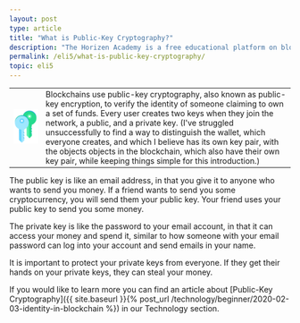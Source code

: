 ```yaml
---
layout: post
type: article
title: "What is Public-Key Cryptography?"
description: "The Horizen Academy is a free educational platform on blockchain technology, cryptocurrency, and privacy. In this article, you learn about public-key cryptography in a simple, understandable way."
permalink: /eli5/what-is-public-key-cryptography/
topic: eli5
---
```


<table class="table lead">
    <tr>
        <td class="icon"><img src="/assets/post_files/eli5/what-is-public-key-cryptography/Keys.jpg" alt="Keys"></td>
        <td>
            Blockchains use public-key cryptography, also known as public-key encryption, to verify the identity of someone claiming to own a set of funds. Every user creates two keys when they join the network, a public, and a private key. (I've struggled unsuccessfully to find a way to distinguish the wallet, which everyone creates, and which I believe has its own key pair, with the objects objects in the blockchain, which also have their own key pair, while keeping things simple for this introduction.)
        </td>
    </tr>
</table>  

The public key is like an email address, in that you give it to anyone who wants to send you money. If a friend wants to send you some cryptocurrency, you will send them your public key. Your friend uses your public key to send you some money.

The private key is like the password to your email account, in that it can access your money and spend it, similar to how someone with your email password can log into your account and send emails in your name.

It is important to protect your private keys from everyone. If they get their hands on your private keys, they can steal your money.

If you would like to learn more you can find an article about [Public-Key Cryptography]({{ site.baseurl }}{% post_url /technology/beginner/2020-02-03-identity-in-blockchain %}) in our Technology section.

